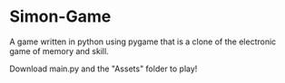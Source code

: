 # Simon-Game
A game written in python using pygame that is a clone of the electronic game of memory and skill.

Download main.py and the "Assets" folder to play!
